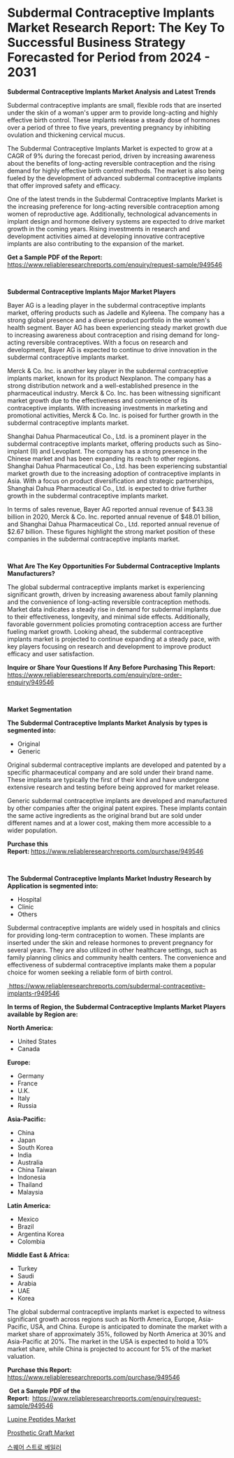 <p><h1>Subdermal Contraceptive Implants Market Research Report: The Key To Successful Business Strategy Forecasted for Period from 2024 - 2031</h1></p><p><strong>Subdermal Contraceptive Implants Market Analysis and Latest Trends</strong></p>
<p><p>Subdermal contraceptive implants are small, flexible rods that are inserted under the skin of a woman's upper arm to provide long-acting and highly effective birth control. These implants release a steady dose of hormones over a period of three to five years, preventing pregnancy by inhibiting ovulation and thickening cervical mucus.</p><p>The Subdermal Contraceptive Implants Market is expected to grow at a CAGR of 9% during the forecast period, driven by increasing awareness about the benefits of long-acting reversible contraception and the rising demand for highly effective birth control methods. The market is also being fueled by the development of advanced subdermal contraceptive implants that offer improved safety and efficacy.</p><p>One of the latest trends in the Subdermal Contraceptive Implants Market is the increasing preference for long-acting reversible contraception among women of reproductive age. Additionally, technological advancements in implant design and hormone delivery systems are expected to drive market growth in the coming years. Rising investments in research and development activities aimed at developing innovative contraceptive implants are also contributing to the expansion of the market.</p></p>
<p><strong>Get a Sample PDF of the Report:&nbsp;</strong> <a href="https://www.reliableresearchreports.com/enquiry/request-sample/949546">https://www.reliableresearchreports.com/enquiry/request-sample/949546</a></p>
<p>&nbsp;</p>
<p><strong>Subdermal Contraceptive Implants Major Market Players</strong></p>
<p><p>Bayer AG is a leading player in the subdermal contraceptive implants market, offering products such as Jadelle and Kyleena. The company has a strong global presence and a diverse product portfolio in the women's health segment. Bayer AG has been experiencing steady market growth due to increasing awareness about contraception and rising demand for long-acting reversible contraceptives. With a focus on research and development, Bayer AG is expected to continue to drive innovation in the subdermal contraceptive implants market.</p><p>Merck & Co. Inc. is another key player in the subdermal contraceptive implants market, known for its product Nexplanon. The company has a strong distribution network and a well-established presence in the pharmaceutical industry. Merck & Co. Inc. has been witnessing significant market growth due to the effectiveness and convenience of its contraceptive implants. With increasing investments in marketing and promotional activities, Merck & Co. Inc. is poised for further growth in the subdermal contraceptive implants market.</p><p>Shanghai Dahua Pharmaceutical Co., Ltd. is a prominent player in the subdermal contraceptive implants market, offering products such as Sino-implant (II) and Levoplant. The company has a strong presence in the Chinese market and has been expanding its reach to other regions. Shanghai Dahua Pharmaceutical Co., Ltd. has been experiencing substantial market growth due to the increasing adoption of contraceptive implants in Asia. With a focus on product diversification and strategic partnerships, Shanghai Dahua Pharmaceutical Co., Ltd. is expected to drive further growth in the subdermal contraceptive implants market.</p><p>In terms of sales revenue, Bayer AG reported annual revenue of $43.38 billion in 2020, Merck & Co. Inc. reported annual revenue of $48.01 billion, and Shanghai Dahua Pharmaceutical Co., Ltd. reported annual revenue of $2.67 billion. These figures highlight the strong market position of these companies in the subdermal contraceptive implants market.</p></p>
<p>&nbsp;</p>
<p><strong>What Are The Key Opportunities For Subdermal Contraceptive Implants Manufacturers?</strong></p>
<p><p>The global subdermal contraceptive implants market is experiencing significant growth, driven by increasing awareness about family planning and the convenience of long-acting reversible contraception methods. Market data indicates a steady rise in demand for subdermal implants due to their effectiveness, longevity, and minimal side effects. Additionally, favorable government policies promoting contraception access are further fueling market growth. Looking ahead, the subdermal contraceptive implants market is projected to continue expanding at a steady pace, with key players focusing on research and development to improve product efficacy and user satisfaction.</p></p>
<p><strong>Inquire or Share Your Questions If Any Before Purchasing This Report:</strong> <a href="https://www.reliableresearchreports.com/enquiry/pre-order-enquiry/949546">https://www.reliableresearchreports.com/enquiry/pre-order-enquiry/949546</a></p>
<p>&nbsp;</p>
<p><strong>Market Segmentation</strong></p>
<p><strong>The Subdermal Contraceptive Implants Market Analysis by types is segmented into:</strong></p>
<p><ul><li>Original</li><li>Generic</li></ul></p>
<p><p>Original subdermal contraceptive implants are developed and patented by a specific pharmaceutical company and are sold under their brand name. These implants are typically the first of their kind and have undergone extensive research and testing before being approved for market release.</p><p>Generic subdermal contraceptive implants are developed and manufactured by other companies after the original patent expires. These implants contain the same active ingredients as the original brand but are sold under different names and at a lower cost, making them more accessible to a wider population.</p></p>
<p><strong>Purchase this Report:&nbsp;</strong><a href="https://www.reliableresearchreports.com/purchase/949546">https://www.reliableresearchreports.com/purchase/949546</a></p>
<p>&nbsp;</p>
<p><strong>The Subdermal Contraceptive Implants Market Industry Research by Application is segmented into:</strong></p>
<p><ul><li>Hospital</li><li>Clinic</li><li>Others</li></ul></p>
<p><p>Subdermal contraceptive implants are widely used in hospitals and clinics for providing long-term contraception to women. These implants are inserted under the skin and release hormones to prevent pregnancy for several years. They are also utilized in other healthcare settings, such as family planning clinics and community health centers. The convenience and effectiveness of subdermal contraceptive implants make them a popular choice for women seeking a reliable form of birth control.</p></p>
<p><a href="https://www.reliableresearchreports.com/subdermal-contraceptive-implants-r949546">&nbsp;https://www.reliableresearchreports.com/subdermal-contraceptive-implants-r949546</a></p>
<p><strong>In terms of Region, the Subdermal Contraceptive Implants Market Players available by Region are:</strong></p>
<p>
    <p> <strong> North America: </strong>
        <ul>
            <li>United States</li>
            <li>Canada</li>
        </ul>
        </p> 
    <p> <strong> Europe: </strong>
        <ul>
            <li>Germany</li>
            <li>France</li>
            <li>U.K.</li>
            <li>Italy</li>
            <li>Russia</li>
        </ul>
        </p> 
    <p> <strong> Asia-Pacific: </strong>
        <ul>
            <li>China</li>
            <li>Japan</li>
            <li>South Korea</li>
            <li>India</li>
            <li>Australia</li>
            <li>China Taiwan</li>
            <li>Indonesia</li>
            <li>Thailand</li>
            <li>Malaysia</li>
        </ul>
        </p> 
    <p> <strong> Latin America: </strong>
        <ul>
            <li>Mexico</li>
            <li>Brazil</li>
            <li>Argentina Korea</li>
            <li>Colombia</li>
        </ul>
        </p> 
    <p> <strong> Middle East & Africa: </strong>
        <ul>
            <li>Turkey</li>
            <li>Saudi</li>
            <li>Arabia</li>
            <li>UAE</li>
            <li>Korea</li>
        </ul>
    </p>
    </p>
<p><p>The global subdermal contraceptive implants market is expected to witness significant growth across regions such as North America, Europe, Asia-Pacific, USA, and China. Europe is anticipated to dominate the market with a market share of approximately 35%, followed by North America at 30% and Asia-Pacific at 20%. The market in the USA is expected to hold a 10% market share, while China is projected to account for 5% of the market valuation.</p></p>
<p><strong>Purchase this Report: </strong><a href="https://www.reliableresearchreports.com/purchase/949546">https://www.reliableresearchreports.com/purchase/949546</a></p>
<p>&nbsp;<strong>Get a Sample PDF of the Report:&nbsp;&nbsp;</strong><a href="https://www.reliableresearchreports.com/enquiry/request-sample/949546">https://www.reliableresearchreports.com/enquiry/request-sample/949546</a></p>
<p><strong></strong></p>
<p><p><a href="https://www.linkedin.com/pulse/lupine-peptides-market-outlook-complete-industry-analysis-qbfue?trackingId=Ppovax2PSBaYPsJ68OMBcw%3D%3D">Lupine Peptides Market</a></p><p><a href="https://github.com/zzflqewx24/Market-Research-Report-List-1/blob/main/prosthetic-graft-market.md">Prosthetic Graft Market</a></p><p><a href="https://github.com/WilburKihn5676/Market-Research-Report-List-3/blob/main/246430078899.md">스퀘어 스트로 베일러</a></p></p>